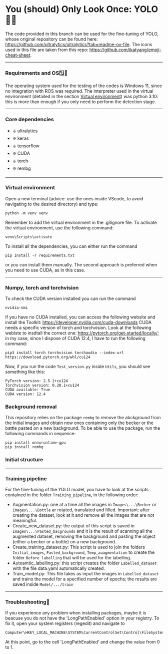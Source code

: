 # You (should) Only Look Once: YOLO 🕵️‍♂️
The code provided in this branch can be used for the fine-tuning of YOLO, whose original repository can be found here: https://github.com/ultralytics/ultralytics?tab=readme-ov-file. The icons used in this file are taken from this repo: https://github.com/ikatyang/emoji-cheat-sheet.

---
### **Requirements and OS**🪟🐍
The operating system used for the testing of the codes is Windows 11, since no integration with ROS was required. The interpreter used in the virtual environment (detailed in the section [Virtual environment](#environment)) was python 3.10: this is more than enough if you only need to perform the detection stage.

---

### **Core dependencies**
- ❇️ ultralytics
- ❇️ keras
- ❇️ tensorflow
- ❇️ CUDA
- ❇️ torch
- ❇️ rembg

---

### **Virtual environment** <a name="environment"></a>
Open a new terminal (advice: use the ones inside VScode, to avoid navigating to the desired directory) and type:
```
python -m venv venv
```
Remember to add the virtual environment in the .gitignore file. To activate the virtual environment, use the following command:
```
venv\Scripts\activate
```
To install all the dependencies, you can either run the command 
```
pip install -r requirements.txt
```
or you can install them manually. The second approach is preferred when you need to use CUDA, as in this case.

---

### Numpy, torch and torchvision
To check the CUDA version installed you can run the command
```
nvidia-smi
```
If you have no CUDA installed, you can access the following website and install the Toolkit:
https://developer.nvidia.com/cuda-downloads
CUDA needs a specific version of torch and torchvision. Look at the following webiste to insdtall the correct one:
https://pytorch.org/get-started/locally/; in my case, since I dispose of CUDA 12.4, I have to run the following command:

```
pip3 install torch torchvision torchaudio --index-url https://download.pytorch.org/whl/cu124
```
Now, if you run the code ```Test_version.py``` inside ```Utils```, you should see something like this:
```
PyTorch version: 2.5.1+cu124
Torchvision version: 0.20.1+cu124
CUDA available: True
CUDA version: 12.4
```

### Background removal
This repository relies on the package ```rembg``` to remove the abckground from the initial images and obtain new ones containing only the becker or the battle pasted on a new background. To be able to use the package, run the following commands in sequence:
```
pip install onnxruntime-gpu
pip install rembg
```

### Initial structure

---

### Training pipeline
For the fine-tuning of the YOLO model, you have to look at the scripts contained in the folder ```Training_pipeline```, in the following order:
- Augmentation.py: one at a time all the images in ```Images\...\Becker``` or ```Images\...\Bottle``` ar rotated, translated and filled. Important: after creating the dataset, look at it and remove all the images that are not meaningful.
- Create_new_dataset.py: the output of this script is saved in ```Images\...\Pasted_bacgrounds``` and it is the result of scanning all the augmented dataset, removing the background and pasting the object (either a becker or a bottle) on a new background.
- Create_training_dataset.py: This script is used to join the folders ```Initial_images```, ```Pasted_background```, ```Temp_auagmentation``` to create the folder ```Before_labelling``` that will be used for the labelling.
- Autoamtic_labelling.py: this script creates the folder ```Labelled_dataset``` with the file data.yaml automatically created.
- Train_model.py: This file takes as input the images in ```Labelled_dataset``` and trains the model for a specified number of epochs; the results are saved inside ```Model/.../train```

---

### **Troubleshooting**🎯
If you experience any problem when installing packages, maybe it is beacuse you do not have the 'LongPathEnabled' option in your registry. To fix it, open your system registers (regedit) and navigate to
```
Computer\HKEY_LOCAL_MACHINE\SYSTEM\CurrentControlSet\Control\FileSystem
```
At this point, go to the cell 'LongPathEnabled' and change the value from 0 to 1.
